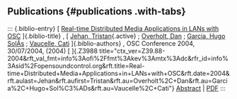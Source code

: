 ## Publications {#publications .with-tabs}

::: {.biblio-entry}
[ [Real-time Distributed Media Applications in LANs with
OSC](publication/real-time-distributed-media-applications-lans-osc)
]{.biblio-title} , [ [Jehan,
Tristan](publications/author/Jehan){.active} ; [Overholt,
Dan](publications/author/Overholt) ; [Garcia, Hugo
SolÃ­s](publications/author/Garcia) ; [Vaucelle,
Cati](publications/author/Vaucelle) ]{.biblio-authors} , OSC Conference
2004, 30/07/2004, (2004) [ ]{.Z3988
title="ctx_ver=Z39.88-2004&rft_val_fmt=info%3Aofi%2Ffmt%3Akev%3Amtx%3Adc&rfr_id=info%3Asid%2Fopensoundcontrol.org&rft.title=Real-time+Distributed+Media+Applications+in+LANs+with+OSC&rft.date=2004&rft.aulast=Jehan&rft.aufirst=Tristan&rft.au=Overholt%2C+Dan&rft.au=Garcia%2C+Hugo+Sol%C3%ADs&rft.au=Vaucelle%2C+Cati"}
[Abstract](publication/real-time-distributed-media-applications-lans-osc)
\| [PDF](files/Tristan-2004-OSC-Poster.pdf)
:::
